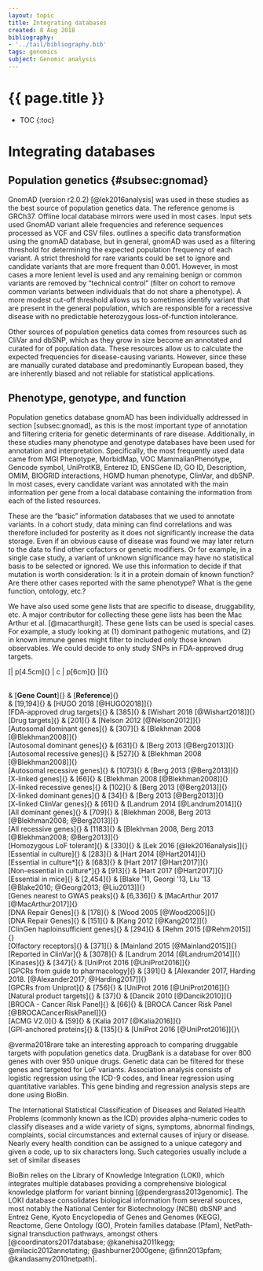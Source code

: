 ```yaml
---
layout: topic
title: Integrating databases
created: 8 Aug 2018
bibliography:
- '../tail/bibliography.bib'
tags: genomics
subject: Genomic analysis
---
```

{{ page.title }}
================

* TOC
{:toc}

# Integrating databases
## Population genetics {#subsec:gnomad}
GnomAD (version r2.0.2) [@lek2016analysis] was used in these studies as
the best source of population genetics data. The reference genome is
GRCh37. Offline local database mirrors were used in most cases. Input
sets used GnomAD variant allele frequencies and reference sequences
processed as VCF and CSV files. outlines a specific data transformation
using the gnomAD database, but in general, gnomAD was used as a
filtering threshold for determining the expected population frequency of
each variant. A strict threshold for rare variants could be set to
ignore and candidate variants that are more frequent than 0.001.
However, in most cases a more lenient level is used and any remaining
benign or common variants are removed by “technical control” (filter on
cohort to remove common variants between individuals that do not share a
phenotype). A more modest cut-off threshold allows us to sometimes
identify variant that are present in the general population, which are
responsible for a recessive disease with no predictable heterozygous
loss-of-function intolerance.

Other sources of population genetics data comes from resources such as
CliVar and dbSNP, which as they grow in size become an annotated and
curated for of population data. These resources allow us to calculate
the expected frequencies for disease-causing variants. However, since
these are manually curated database and predominantly European based,
they are inherently biased and not reliable for statistical
applications.

## Phenotype, genotype, and function
Population genetics database gnomAD has been individually addressed in
section \[subsec:gnomad\], as this is the most important type of
annotation and filtering criteria for genetic determinants of rare
disease. Additionally, in these studies many phenotype and genotype
databases have been used for annotation and interpretation.
Specifically, the most frequently used data came from MGI Phenotype,
MorbidMap, VOC MammalianPhenotype, Gencode symbol, UniProtKB, Enterez
ID, ENSGene ID, GO ID, Description, OMIM, BIOGRID interactions, HGMD
human phenotype, ClinVar, and dbSNP. In most cases, every candidate
variant was annotated with the main information per gene from a local
database containing the information from each of the listed resources.

These are the “basic” information databases that we used to annotate
variants. In a cohort study, data mining can find correlations and was
therefore included for posterity as it does not significantly increase
the data storage. Even if an obvious cause of disease was found we may
later return to the data to find other cofactors or genetic modifiers.
Or for example, in a single case study, a variant of unknown
significance may have no statistical basis to be selected or ignored. We
use this information to decide if that mutation is worth consideration:
Is it in a protein domain of known function? Are there other cases
reported with the same phenotype? What is the gene function, ontology,
etc.?

We have also used some gene lists that are specific to disease,
druggability, etc. A major contributor for collecting these gene lists
has been the Mac Arthur et al. [@macarthurgit]. These gene lists can be
used is special cases. For example, a study looking at (1) dominant
pathogenic mutations, and (2) in known immune genes might filter to
included only those known observables. We could decide to only study
SNPs in FDA-approved drug targets.

[| p[4.5cm]{} | c | p[6cm]{} |]{}

\
& [**Gene Count**]{} & [**Reference**]{}\
& [19,194]{} & [HUGO 2018 [@HUGO2018]]{}\
[FDA-approved drug targets]{} & [385]{} & [Wishart 2018
[@Wishart2018]]{}\
[Drug targets]{} & [201]{} & [Nelson 2012 [@Nelson2012]]{}\
[Autosomal dominant genes]{} & [307]{} & [Blekhman 2008
[@Blekhman2008]]{}\
[Autosomal dominant genes]{} & [631]{} & [Berg 2013 [@Berg2013]]{}\
[Autosomal recessive genes]{} & [527]{} & [Blekhman 2008
[@Blekhman2008]]{}\
[Autosomal recessive genes]{} & [1073]{} & [Berg 2013 [@Berg2013]]{}\
[X-linked genes]{} & [66]{} & [Blekhman 2008 [@Blekhman2008]]{}\
[X-linked recessive genes]{} & [102]{} & [Berg 2013 [@Berg2013]]{}\
[X-linked dominant genes]{} & [34]{} & [Berg 2013 [@Berg2013]]{}\
[X-linked ClinVar genes]{} & [61]{} & [Landrum 2014 [@Landrum2014]]{}\
[All dominant genes]{} & [709]{} & [Blekhman 2008, Berg 2013
[@Blekhman2008; @Berg2013]]{}\
[All recessive genes]{} & [1183]{} & [Blekhman 2008, Berg 2013
[@Blekhman2008; @Berg2013]]{}\
[Homozygous LoF tolerant]{} & [330]{} & [Lek 2016 [@lek2016analysis]]{}\
[Essential in culture]{} & [283]{} & [Hart 2014 [@Hart2014]]{}\
[Essential in culture\*]{} & [683]{} & [Hart 2017 [@Hart2017]]{}\
[Non-essential in culture\*]{} & [913]{} & [Hart 2017 [@Hart2017]]{}\
[Essential in mice]{} & [2,454]{} & [Blake '11, Georgi '13, Liu '13
[@Blake2010; @Georgi2013; @Liu2013]]{}\
[Genes nearest to GWAS peaks]{} & [6,336]{} & [MacArthur 2017
[@MacArthur2017]]{}\
[DNA Repair Genes]{} & [178]{} & [Wood 2005 [@Wood2005]]{}\
[DNA Repair Genes]{} & [151]{} & [Kang 2012 [@Kang2012]]{}\
[ClinGen haploinsufficient genes]{} & [294]{} & [Rehm 2015
[@Rehm2015]]{}\
[Olfactory receptors]{} & [371]{} & [Mainland 2015 [@Mainland2015]]{}\
[Reported in ClinVar]{} & [3078]{} & [Landrum 2014 [@Landrum2014]]{}\
[Kinases]{} & [347]{} & [UniProt 2016 [@UniProt2016]]{}\
[GPCRs from guide to pharmacology]{} & [391]{} & [Alexander 2017,
Harding 2018. [@Alexander2017; @Harding2017]]{}\
[GPCRs from Uniprot]{} & [756]{} & [UniProt 2016 [@UniProt2016]]{}\
[Natural product targets]{} & [37]{} & [Dancik 2010 [@Dancik2010]]{}\
[BROCA - Cancer Risk Panel]{} & [66]{} & [BROCA Cancer Risk Panel
[@BROCACancerRiskPanel]]{}\
[ACMG V2.0]{} & [59]{} & [Kalia 2017 [@Kalia2016]]{}\
[GPI-anchored proteins]{} & [135]{} & [UniProt 2016 [@UniProt2016]]{}\

@verma2018rare take an interesting approach to comparing druggable
targets with population genetics data. DrugBank is a database for over
800 genes with over 950 unique drugs. Genetic data can be filtered for
these genes and targeted for LoF variants. Association analysis consists
of logistic regression using the ICD-9 codes, and linear regression
using quantitative variables. This gene binding and regression analysis
steps are done using BioBin.

The International Statistical Classification of Diseases and Related
Health Problems (commonly known as the ICD) provides alpha-numeric codes
to classify diseases and a wide variety of signs, symptoms, abnormal
findings, complaints, social circumstances and external causes of injury
or disease. Nearly every health condition can be assigned to a unique
category and given a code, up to six characters long. Such categories
usually include a set of similar diseases

BioBin relies on the Library of Knowledge Integration (LOKI), which
integrates multiple databases providing a comprehensive biological
knowledge platform for variant binning [@pendergrass2013genomic]. The
LOKI database consolidates biological information from several sources,
most notably the National Center for Biotechnology (NCBI) dbSNP and
Entrez Gene, Kyoto Encyclopedia of Genes and Genomes (KEGG), Reactome,
Gene Ontology (GO), Protein families database (Pfam), NetPath-signal
transduction pathways, amongst others
[@coordinators2017database; @kanehisa2011kegg; @milacic2012annotating; @ashburner2000gene; @finn2013pfam; @kandasamy2010netpath].
